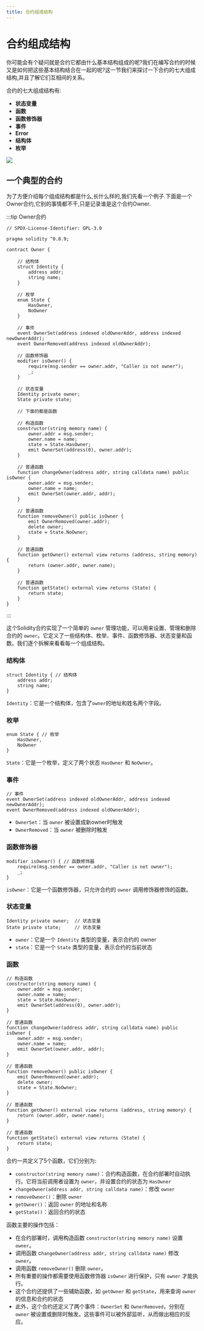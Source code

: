 ```yaml
---
title: 合约组成结构 
---
```


# 合约组成结构

你可能会有个疑问就是合约它都由什么基本结构组成的呢?我们在编写合约的时候又是如何把这些基本结构结合在一起的呢?这一节我们来探讨一下合约的七大组成结构,并且了解它们互相间的关系。

合约的七大组成结构有:

* **状态变量**
* **函数**
* **函数修饰器**
* **事件**
* **Error**
* **结构体**
* **枚举**

![](./assets/contract-building-block/c2b0b2600307488f82f8896a85700368.png)

## 一个典型的合约

为了方便介绍每个组成结构都是什么,长什么样的,我们先看一个例子.下面是一个Owner合约,它别的事情都不干,只是记录谁是这个合约Owner.

:::tip Owner合约
```solidity
// SPDX-License-Identifier: GPL-3.0

pragma solidity ^0.8.9;

contract Owner {

    // 结构体
    struct Identity {
        address addr;
        string name;
    }

    // 枚举
    enum State {
        HasOwner,
        NoOwner
    }

    // 事件
    event OwnerSet(address indexed oldOwnerAddr, address indexed newOwnerAddr);
    event OwnerRemoved(address indexed oldOwnerAddr);

    // 函数修饰器
    modifier isOwner() {
        require(msg.sender == owner.addr, "Caller is not owner");
        _;
    }

    // 状态变量
    Identity private owner;
    State private state;

    // 下面的都是函数
    
    // 构造函数
    constructor(string memory name) {
        owner.addr = msg.sender;
        owner.name = name;
        state = State.HasOwner;
        emit OwnerSet(address(0), owner.addr);
    }

    // 普通函数
    function changeOwner(address addr, string calldata name) public isOwner {
        owner.addr = msg.sender;
        owner.name = name;
        emit OwnerSet(owner.addr, addr);
    }

    // 普通函数
    function removeOwner() public isOwner {
        emit OwnerRemoved(owner.addr);
        delete owner;
        state = State.NoOwner;
    }

    // 普通函数
    function getOwner() external view returns (address, string memory) {
        return (owner.addr, owner.name);
    }

    // 普通函数
    function getState() external view returns (State) {
        return state;
    }
}
```
:::

这个Solidity合约实现了一个简单的 `owner` 管理功能，可以用来设置、管理和删除合约的 `owner`。它定义了一些结构体、枚举、事件、函数修饰器、状态变量和函数。我们逐个拆解来看看每一个组成结构。

### 结构体

```solidity
struct Identity { // 结构体
    address addr;
    string name;
}
```
`Identity`：它是一个结构体，包含了`owner`的地址和姓名两个字段。

### 枚举

```solidity
enum State { // 枚举
    HasOwner,
    NoOwner
}
```
`State`：它是一个枚举，定义了两个状态 `HasOwner` 和 `NoOwner`。

### 事件

```solidity
// 事件
event OwnerSet(address indexed oldOwnerAddr, address indexed newOwnerAddr);
event OwnerRemoved(address indexed oldOwnerAddr);
```
* `OwnerSet`：当 `owner` 被设置成新owner时触发
* `OwnerRemoved`：当 `owner` 被删除时触发

### 函数修饰器

```solidity
modifier isOwner() { // 函数修饰器
    require(msg.sender == owner.addr, "Caller is not owner");
    _;
}
```
`isOwner`：它是一个函数修饰器，只允许合约的 `owner` 调用修饰器修饰的函数。

### 状态变量

```solidity
Identity private owner;  // 状态变量
State private state;     // 状态变量
```
* `owner`：它是一个 `Identity` 类型的变量，表示合约的 owner
* `state`：它是一个 `State` 类型的变量，表示合约的当前状态

### 函数

```solidity
// 构造函数
constructor(string memory name) {
    owner.addr = msg.sender; 
    owner.name = name;
    state = State.HasOwner;
    emit OwnerSet(address(0), owner.addr);
}

// 普通函数
function changeOwner(address addr, string calldata name) public isOwner {
    owner.addr = msg.sender; 
    owner.name = name;
    emit OwnerSet(owner.addr, addr);
}

// 普通函数
function removeOwner() public isOwner {
    emit OwnerRemoved(owner.addr);
    delete owner;
    state = State.NoOwner;
}

// 普通函数
function getOwner() external view returns (address, string memory) {
    return (owner.addr, owner.name);
}

// 普通函数
function getState() external view returns (State) {
    return state;
}
```

合约一共定义了5个函数，它们分别为:
* `constructor(string memory name)`：合约构造函数，在合约部署时自动执行。它将当前调用者设置为 `owner`，并设置合约的状态为 `HasOwner`
* `changeOwner(address addr, string calldata name)`：修改 `owner`
* `removeOwner()`：删除 `owner`
* `getOwner()`：返回 `owner` 的地址和名称
* `getState()`：返回合约的状态

函数主要的操作包括：

* 在合约部署时，调用构造函数 `constructor(string memory name)` 设置 `owner`。
* 调用函数 c`hangeOwner(address addr, string calldata name)` 修改 `owner`。
* 调用函数 `removeOwner()` 删除 `owner`。
* 所有重要的操作都需要使用函数修饰器 `isOwner` 进行保护，只有 `owner` 才能执行。
* 这个合约还提供了一些辅助函数，如 `getOwner` 和 `getState`，用来查询 `owner` 的信息和合约的状态
* 此外，这个合约还定义了两个事件：`OwnerSet` 和 `OwnerRemoved`，分别在 `owner` 被设置或删除时触发。这些事件可以被外部监听，从而做出相应的反应。